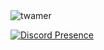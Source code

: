 <img src="https://komarev.com/ghpvc/?username=ashignored&label=Number%20Visitors&color=e4a446" alt="twamer" />

[![Discord Presence](https://lanyard-profile-readme.vercel.app/api/495234214816645120?theme=light&bg=e4a446&animated=false&hideDiscrim=false&borderRadius=30px)](https://discord.com/users/495234214816645120)

